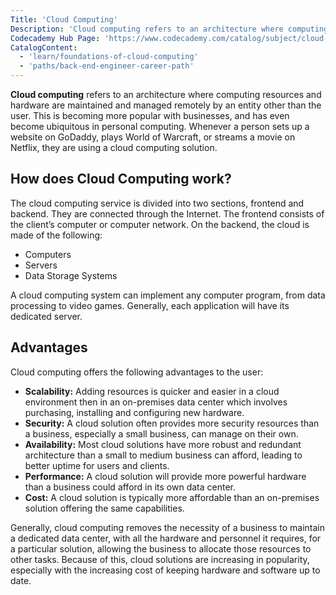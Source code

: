 ```yaml
---
Title: 'Cloud Computing'
Description: 'Cloud computing refers to an architecture where computing resources and hardware are maintained and managed remotely by an entity other than the user.'
Codecademy Hub Page: 'https://www.codecademy.com/catalog/subject/cloud-computing'
CatalogContent:
  - 'learn/foundations-of-cloud-computing'
  - 'paths/back-end-engineer-career-path'
---
```


**Cloud computing** refers to an architecture where computing resources and hardware are maintained and managed remotely by an entity other than the user. This is becoming more popular with businesses, and has even become ubiquitous in personal computing. Whenever a person sets up a website on GoDaddy, plays World of Warcraft, or streams a movie on Netflix, they are using a cloud computing solution.

## How does Cloud Computing work?

The cloud computing service is divided into two sections, frontend and backend. They are connected through the Internet. The frontend consists of the client’s computer or computer network. On the backend, the cloud is made of the following:

- Computers
- Servers
- Data Storage Systems

A cloud computing system can implement any computer program, from data processing to video games. Generally, each application will have its dedicated server.

## Advantages

Cloud computing offers the following advantages to the user:

- **Scalability:** Adding resources is quicker and easier in a cloud environment then in an on-premises data center which involves purchasing, installing and configuring new hardware.
- **Security:** A cloud solution often provides more security resources than a business, especially a small business, can manage on their own.
- **Availability:** Most cloud solutions have more robust and redundant architecture than a small to medium business can afford, leading to better uptime for users and clients.
- **Performance:** A cloud solution will provide more powerful hardware than a business could afford in its own data center.
- **Cost:** A cloud solution is typically more affordable than an on-premises solution offering the same capabilities.

Generally, cloud computing removes the necessity of a business to maintain a dedicated data center, with all the hardware and personnel it requires, for a particular solution, allowing the business to allocate those resources to other tasks. Because of this, cloud solutions are increasing in popularity, especially with the increasing cost of keeping hardware and software up to date.
